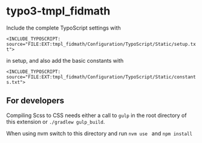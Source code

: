 # typo3-tmpl_fidmath

Include the complete TypoScript settings with

```<INCLUDE_TYPOSCRIPT: source="FILE:EXT:tmpl_fidmath/Configuration/TypoScript/Static/setup.txt">```

in setup, and also add the basic constants with

```<INCLUDE_TYPOSCRIPT: source="FILE:EXT:tmpl_fidmath/Configuration/TypoScript/Static/constants.txt">```

## For developers

Compiling Scss to CSS needs either a call to ```gulp``` in the root directory of this extension or ```./gradlew gulp_build```.

When using nvm switch to this directory and run ```nvm use ``` and ```npm install```
